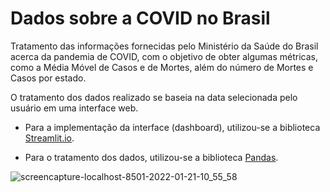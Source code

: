 # Dados sobre a COVID no Brasil

Tratamento das informações fornecidas pelo Ministério da Saúde do Brasil acerca da pandemia de COVID, com o objetivo de obter algumas métricas, como a Média Móvel de Casos e de Mortes, além do número de Mortes e Casos por estado.

O tratamento dos dados realizado se baseia na data selecionada pelo usuário em uma interface web.

- Para a implementação da interface (dashboard), utilizou-se a biblioteca [Streamlit.io](https://streamlit.io/).

- Para o tratamento dos dados, utilizou-se a biblioteca [Pandas](https://pandas.pydata.org/).

 
![screencapture-localhost-8501-2022-01-21-10_55_58](https://user-images.githubusercontent.com/64854811/150539140-a8e3726e-9772-4f5e-b8d1-fd139411445d.png)
